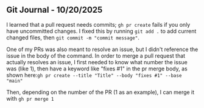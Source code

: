 ## Git Journal - 10/20/2025
I learned that a pull request needs commits; `gh pr create` fails if you only have uncommitted changes. I fixed this by running `git add .` to add current changed files, then
`git commit -m "commit message"`. 

One of my PRs was also meant to resolve an issue, but I didn't reference the issue in the body of the command. In order to merge a pull request
that actually resolves an issue, I first needed to know what number the issue was (like 1), then have a keyword like "fixes #1"
in the pr merge body, as shown here:`gh pr create --title "Title" --body "fixes #1" --base "main"`

Then, depending on the number of the PR (1 as an example), I can merge it with `gh pr merge 1`
